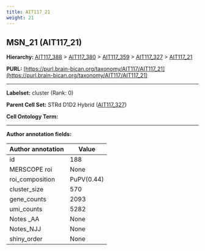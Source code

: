 ```yaml
---
title: AIT117_21
weight: 21
---
```

## MSN_21 (AIT117_21)
<b>Hierarchy: </b>
[AIT117_388](../AIT117_388) >
[AIT117_380](../AIT117_380) >
[AIT117_359](../AIT117_359) >
[AIT117_327](../AIT117_327) >
[AIT117_21](../AIT117_21)

**PURL:** [https://purl.brain-bican.org/taxonomy/AIT117/AIT117_21](https://purl.brain-bican.org/taxonomy/AIT117/AIT117_21)

---


**Labelset:** cluster (Rank: 0)

**Parent Cell Set:** STRd D1D2 Hybrid ([AIT117_327](../AIT117_327))



**Cell Ontology Term:** 

[MARKER GENES.]: #


---

[TRANSFERRED ANNOTATIONS.]: #


[AUTHOR ANNOTATION FIELDS.]: #


**Author annotation fields:**

| Author annotation | Value |
|-------------------|-------|
|id|188|
|MERSCOPE roi|None|
|roi_composition|PuPV(0.44) | NAC(0.41) | CaT(0.11)|
|cluster_size|570|
|gene_counts|2093|
|umi_counts|5282|
|Notes _AA|None|
|Notes_NJJ|None|
|shiny_order|None|
